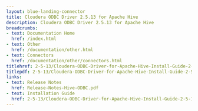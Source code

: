 ```yaml
---
layout: blue-landing-connector
title: Cloudera ODBC Driver 2.5.13 for Apache Hive
description: Cloudera ODBC Driver 2.5.13 for Apache Hive
breadcrumbs:
- text: Documentation Home
  href: /index.html
- text: Other
  href: /documentation/other.html
- text: Connectors
  href: /documentation/other/connectors.html
titlehref: 2-5-13/Cloudera-ODBC-Driver-for-Apache-Hive-Install-Guide-2-5-13.pdf
titlepdf: 2-5-13/Cloudera-ODBC-Driver-for-Apache-Hive-Install-Guide-2-5-13.pdf
links:
- text: Release Notes
  href: Release-Notes-Hive-ODBC.pdf
- text: Installation Guide
  href: 2-5-13/Cloudera-ODBC-Driver-for-Apache-Hive-Install-Guide-2-5-13.pdf
---
```

